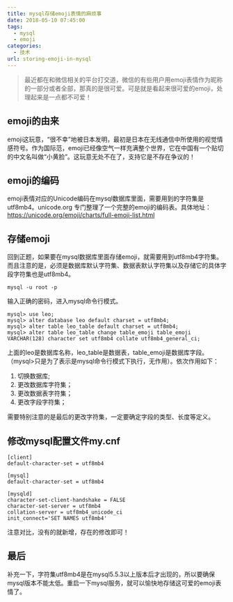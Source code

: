 ```yaml
---
title: mysql存储emoji表情的麻烦事
date: 2018-05-10 07:45:00
tags: 
  - mysql
  - emoji
categories:
  - 技术
url: storing-emoji-in-mysql
---
```


> 最近都在和微信相关的平台打交道，微信的有些用户用emoji表情作为昵称的一部分或者全部，那真的是很可爱。可是就是看起来很可爱的emoji，处理起来是一点都不可爱！

<!--more-->

## emoji的由来

emoji这玩意，“很不幸”地被日本发明，最初是日本在无线通信中所使用的视觉情感符号。作为国际范，emoji已经像空气一样充满整个世界，它在中国有一个贴切的中文名叫做“小黄脸”。这玩意无处不在了，支持它是不存在争议的！

## emoji的编码

emoji表情对应的Unicode编码在mysql数据库里面，需要用到的字符集是utf8mb4。unicode.org
专门整理了一个完整的emoji的编码表。具体地址：https://unicode.org/emoji/charts/full-emoji-list.html

## 存储emoji

回到正题，如果要在mysql数据库里面存储emoji，就需要用到utf8mb4字符集。而且注意的是，必须是数据库默认字符集、数据表默认字符集以及存储它的具体字段字符集也是utf8mb4。

```
mysql -u root -p
```

输入正确的密码，进入mysql命令行模式。

```
mysql> use leo;
mysql> alter database leo default charset = utf8mb4;
mysql> alter table leo_table default charset = utf8mb4;
mysql> alter table leo_table change table_emoji table_emoji VARCHAR(128) character set utf8mb4 collate utf8mb4_general_ci;
```

上面的leo是数据库名称，leo_table是数据表，table_emoji是数据库字段。（mysql>只是为了表示是mysql命令行模式下执行，无作用）。依次作用如下：

1. 切换数据库;
2. 更改数据库字符集；
3. 更改数据表字符集；
4. 更改字段字符集；

需要特别注意的是最后的更改字符集，一定要确定字段的类型、长度等定义。

## 修改mysql配置文件my.cnf

```
[client]  
default-character-set = utf8mb4  
  
[mysql]  
default-character-set = utf8mb4  
  
[mysqld]  
character-set-client-handshake = FALSE  
character-set-server = utf8mb4  
collation-server = utf8mb4_unicode_ci  
init_connect='SET NAMES utf8mb4' 
```

注意对比，没有的就新增，存在的修改即可！

## 最后

补充一下，字符集utf8mb4是在mysql5.5.3以上版本后才出现的，所以要确保mysql版本不能太低。重启一下mysql服务，就可以愉快地存储这可爱的emoji表情了。